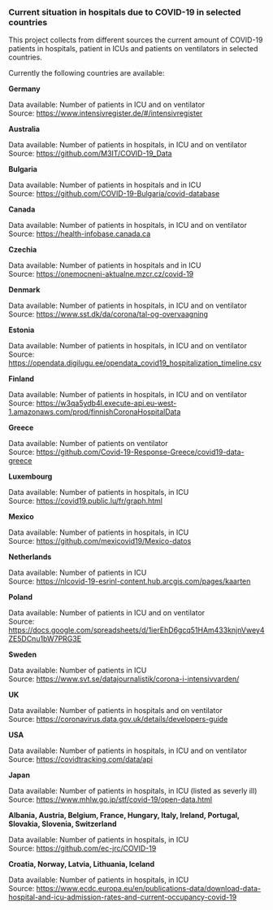 ### Current situation in hospitals due to COVID-19 in selected countries

This project collects from different sources the current amount of COVID-19 
patients in hospitals, patient in ICUs and patients on ventilators 
in selected countries.

Currently the following countries are available:

**Germany**

Data available: Number of patients in ICU and on ventilator  
Source: https://www.intensivregister.de/#/intensivregister

**Australia**

Data available: Number of patients in hospitals, in ICU and on ventilator  
Source: https://github.com/M3IT/COVID-19_Data

**Bulgaria**

Data available: Number of patients in hospitals and in ICU  
Source: https://github.com/COVID-19-Bulgaria/covid-database

**Canada**

Data available: Number of patients in hospitals, in ICU and on ventilator  
Source: https://health-infobase.canada.ca

**Czechia**

Data available: Number of patients in hospitals and in ICU  
Source: https://onemocneni-aktualne.mzcr.cz/covid-19

**Denmark**

Data available: Number of patients in hospitals, in ICU and on ventilator  
Source: https://www.sst.dk/da/corona/tal-og-overvaagning

**Estonia**

Data available: Number of patients in hospitals, in ICU and on ventilator  
Source: https://opendata.digilugu.ee/opendata_covid19_hospitalization_timeline.csv

**Finland**

Data available: Number of patients in hospitals, in ICU and on ventilator  
Source: https://w3qa5ydb4l.execute-api.eu-west-1.amazonaws.com/prod/finnishCoronaHospitalData

**Greece**

Data available: Number of patients on ventilator  
Source: https://github.com/Covid-19-Response-Greece/covid19-data-greece

**Luxembourg**

Data available: Number of patients in hospitals, in ICU  
Source: https://covid19.public.lu/fr/graph.html

**Mexico**

Data available: Number of patients in hospitals, in ICU  
Source: https://github.com/mexicovid19/Mexico-datos

**Netherlands**

Data available: Number of patients in ICU  
Source: https://nlcovid-19-esrinl-content.hub.arcgis.com/pages/kaarten

**Poland**

Data available: Number of patients in ICU and on ventilator  
Source: https://docs.google.com/spreadsheets/d/1ierEhD6gcq51HAm433knjnVwey4ZE5DCnu1bW7PRG3E

**Sweden**

Data available: Number of patients in ICU   
Source: https://www.svt.se/datajournalistik/corona-i-intensivvarden/

**UK**

Data available: Number of patients in hospitals and on ventilator  
Source: https://coronavirus.data.gov.uk/details/developers-guide

**USA**

Data available: Number of patients in hospitals, in ICU and on ventilator  
Source: https://covidtracking.com/data/api

**Japan**

Data available: Number of patients in hospitals, in ICU (listed as severly ill)  
Source: https://www.mhlw.go.jp/stf/covid-19/open-data.html

**Albania, Austria, Belgium, France, Hungary, Italy, Ireland,
             Portugal, Slovakia, Slovenia, Switzerland**
             
Data available: Number of patients in hospitals, in ICU  
Source: https://github.com/ec-jrc/COVID-19

**Croatia, Norway, Latvia, Lithuania, Iceland**

Data available: Number of patients in hospitals, in ICU  
Source: https://www.ecdc.europa.eu/en/publications-data/download-data-hospital-and-icu-admission-rates-and-current-occupancy-covid-19
